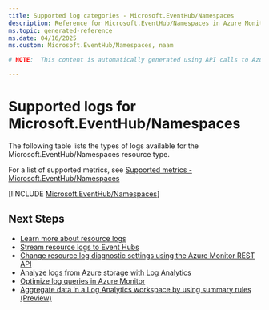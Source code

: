 ```yaml
---
title: Supported log categories - Microsoft.EventHub/Namespaces
description: Reference for Microsoft.EventHub/Namespaces in Azure Monitor Logs.
ms.topic: generated-reference
ms.date: 04/16/2025
ms.custom: Microsoft.EventHub/Namespaces, naam

# NOTE:  This content is automatically generated using API calls to Azure. Any edits made on these files will be overwritten in the next run of the script. 

---
```





# Supported logs for Microsoft.EventHub/Namespaces  
The following table lists the types of logs available for the Microsoft.EventHub/Namespaces resource type.
  
  
  
For a list of supported metrics, see [Supported metrics - Microsoft.EventHub/Namespaces](../supported-metrics/microsoft-eventhub-namespaces-metrics.md)  
  

  
[!INCLUDE [Microsoft.EventHub/Namespaces](~/reusable-content/ce-skilling/azure/includes/azure-monitor/reference/logs/microsoft-eventhub-namespaces-logs-include.md)]  
  

## Next Steps

* [Learn more about resource logs](/azure/azure-monitor/essentials/platform-logs-overview)
* [Stream resource logs to Event Hubs](/azure/azure-monitor/essentials/resource-logs#send-to-azure-event-hubs)
* [Change resource log diagnostic settings using the Azure Monitor REST API](/rest/api/monitor/diagnosticsettings)
* [Analyze logs from Azure storage with Log Analytics](/azure/azure-monitor/essentials/resource-logs#send-to-log-analytics-workspace)
* [Optimize log queries in Azure Monitor](/azure/azure-monitor/logs/query-optimization)
* [Aggregate data in a Log Analytics workspace by using summary rules (Preview)](/azure/azure-monitor/logs/summary-rules)